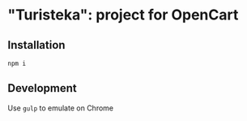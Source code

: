 # "Turisteka": project for OpenCart

## Installation

`npm i`

## Development

Use `gulp` to emulate on Chrome